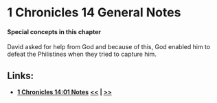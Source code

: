 # 1 Chronicles 14 General Notes #

#### Special concepts in this chapter ####

David asked for help from God and because of this, God enabled him to defeat the Philistines when they tried to capture him. 

## Links: ##

* __[1 Chronicles 14:01 Notes](./01.md)__
__[<<](../13/intro.md) | [>>](../15/intro.md)__